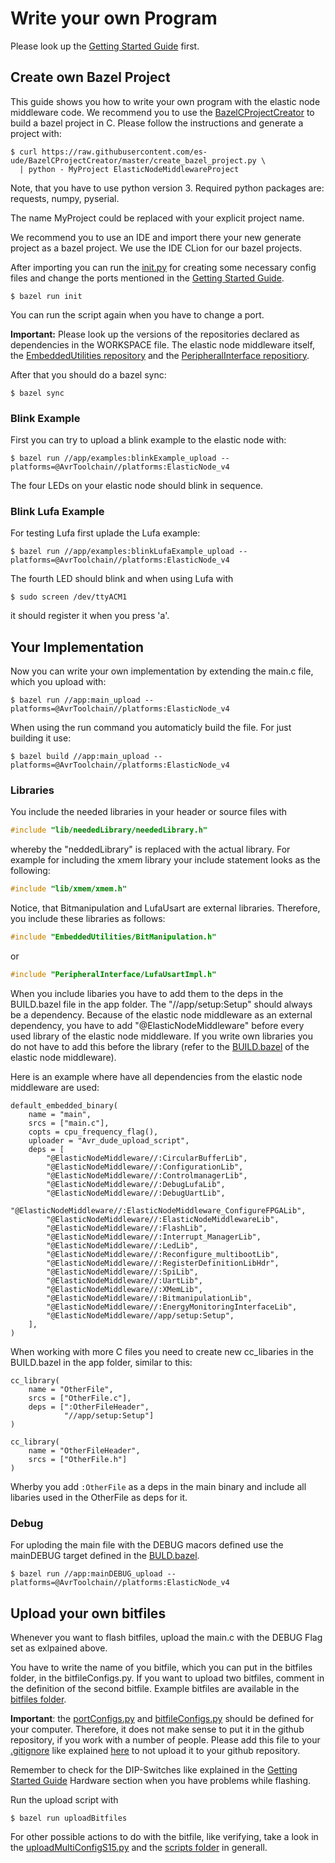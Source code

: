 # Write your own Program

Please look up the [Getting Started Guide](GettingStartedGuide.md) first. 

## Create own Bazel Project

This guide shows you how to write your own program with the elastic node middleware code. 
We recommend you to use the [BazelCProjectCreator](https://github.com/es-ude/BazelCProjectCreator) to build a bazel project in C.
Please follow the instructions and generate a project with:

    $ curl https://raw.githubusercontent.com/es-ude/BazelCProjectCreator/master/create_bazel_project.py \
      | python - MyProject ElasticNodeMiddlewareProject

Note, that you have to use python version 3. 
Required python packages are: requests, numpy, pyserial.

The name MyProject could be replaced with your explicit project name.

We recommend you to use an IDE and import there your new generate project as a bazel project.
We use the IDE CLion for our bazel projects. 

After importing you can run the [init.py](../templates/init.py) for creating some necessary config files and change the ports mentioned in the [Getting Started Guide](GettingStartedGuide.md).

    $ bazel run init

You can run the script again when you have to change a port.

**Important:** Please look up the versions of the repositories declared as dependencies in the WORKSPACE file. The elastic node middleware itself, the [EmbeddedUtilities repository](https://github.com/es-ude/EmbeddedUtilities) and the [PeripheralInterface repositiory](https://github.com/es-ude/PeripheralInterface).

After that you should do a bazel sync:

    $ bazel sync

### Blink Example

First you can try to upload a blink example to the elastic node with:

    $ bazel run //app/examples:blinkExample_upload --platforms=@AvrToolchain//platforms:ElasticNode_v4
    
The four LEDs on your elastic node should blink in sequence.

### Blink Lufa Example

For testing Lufa first uplade the Lufa example:

    $ bazel run //app/examples:blinkLufaExample_upload --platforms=@AvrToolchain//platforms:ElasticNode_v4
    
The fourth LED should blink and when using Lufa with
    
    $ sudo screen /dev/ttyACM1

it should register it when you press 'a'.

## Your Implementation

Now you can write your own implementation by extending the main.c file, which you upload with:

    $ bazel run //app:main_upload --platforms=@AvrToolchain//platforms:ElasticNode_v4

When using the run command you automaticly build the file. For just building it use: 

    $ bazel build //app:main_upload --platforms=@AvrToolchain//platforms:ElasticNode_v4
 
### Libraries

You include the needed libraries in your header or source files with
```c
#include "lib/neededLibrary/neededLibrary.h"
```    
whereby the "neddedLibrary" is replaced with the actual library. 
For example for including the xmem library your include statement looks as the following:
```c  
#include "lib/xmem/xmem.h"
```
Notice, that Bitmanipulation and LufaUsart are external libraries. 
Therefore, you include these libraries as follows:
```c
#include "EmbeddedUtilities/BitManipulation.h"
```
or
```c
#include "PeripheralInterface/LufaUsartImpl.h"
```
When you include libaries you have to add them to the deps in the BUILD.bazel file in the app folder.
The "//app/setup:Setup" should always be a dependency.
Because of the elastic node middleware as an external dependency, you have to add "@ElasticNodeMiddleware" before every used library of the elastic node middleware.
If you write own libraries you do not have to add this before the library (refer to the [BUILD.bazel](../BUILD.bazel) of the elastic node middleware).

Here is an example where have all dependencies from the elastic node middleware are used: 
```bazel
default_embedded_binary(
    name = "main",
    srcs = ["main.c"],
    copts = cpu_frequency_flag(),
    uploader = "Avr_dude_upload_script",
    deps = [
        "@ElasticNodeMiddleware//:CircularBufferLib",
        "@ElasticNodeMiddleware//:ConfigurationLib",
        "@ElasticNodeMiddleware//:ControlmanagerLib",            
        "@ElasticNodeMiddleware//:DebugLufaLib",
        "@ElasticNodeMiddleware//:DebugUartLib",
        "@ElasticNodeMiddleware//:ElasticNodeMiddleware_ConfigureFPGALib",
        "@ElasticNodeMiddleware//:ElasticNodeMiddlewareLib",
        "@ElasticNodeMiddleware//:FlashLib",
        "@ElasticNodeMiddleware//:Interrupt_ManagerLib",
        "@ElasticNodeMiddleware//:LedLib",
        "@ElasticNodeMiddleware//:Reconfigure_multibootLib",
        "@ElasticNodeMiddleware//:RegisterDefinitionLibHdr",
        "@ElasticNodeMiddleware//:SpiLib",
        "@ElasticNodeMiddleware//:UartLib",
        "@ElasticNodeMiddleware//:XMemLib",
        "@ElasticNodeMiddleware//:BitmanipulationLib",
        "@ElasticNodeMiddleware//:EnergyMonitoringInterfaceLib",
        "@ElasticNodeMiddleware//app/setup:Setup",
    ],
) 
```

When working with more C files you need to create new cc_libaries in the BUILD.bazel in the app folder, similar to this:
```bazel
cc_library(
    name = "OtherFile",
    srcs = ["OtherFile.c"],
    deps = [":OtherFileHeader",
            "//app/setup:Setup"]
)

cc_library(
    name = "OtherFileHeader",
    srcs = ["OtherFile.h"]
)
```
Wherby you add `:OtherFile` as a deps in the main binary and include all libaries used in the OtherFile as deps for it.

### Debug 

For uploding the main file with the DEBUG macors defined use the mainDEBUG target defined in the [BULD.bazel](../templates/appBUILD.bazel).

    $ bazel run //app:mainDEBUG_upload --platforms=@AvrToolchain//platforms:ElasticNode_v4

## Upload your own bitfiles

Whenever you want to flash bitfiles, upload the main.c with the DEBUG Flag set as exlpained above.
  
You have to write the name of you bitfile, which you can put in the bitfiles folder, in the bitfileConfigs.py.
If you want to upload two bitfiles, comment in the definition of the second bitfile.
Example bitfiles are available in the [bitfiles folder](../bitfiles).

**Important**: the [portConfigs.py](../scripts/portConfigs.py) and [bitfileConfigs.py](../scripts/bitfileConfigs.py) should be defined for your computer. 
Therefore, it does not make sense to put it in the github repository, if you work with a number of people.
Please add this file to your [.gitignore](../.gitignore) like explained [here](https://git-scm.com/docs/gitignore) to not upload it to your github repository.

Remember to check for the DIP-Switches like explained in the [Getting Started Guide](GettingStartedGuide.md#DIP-Switches) Hardware section when you have problems while flashing.

Run the upload script with

    $ bazel run uploadBitfiles

For other possible actions to do with the bitfile, like verifying, take a look in the [uploadMultiConfigS15.py](../scripts/uploadMultiConfigS15.py) and the [scripts folder](../scripts) in generall.
